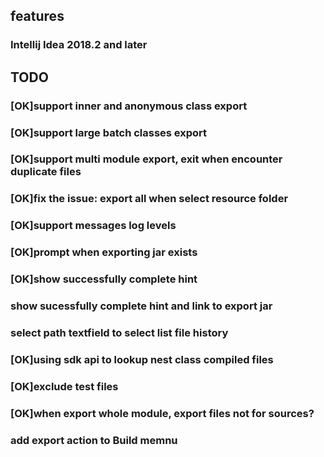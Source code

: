 ## features
### Intellij Idea 2018.2 and later
## TODO 
### [OK]support inner and anonymous class export
### [OK]support large batch classes  export
### [OK]support multi module export, exit when encounter duplicate files
### [OK]fix the issue: export all when select resource folder
### [OK]support messages log levels
### [OK]prompt when exporting jar exists
### [OK]show successfully complete hint
### show sucessfully complete hint and link to export jar
### select path textfield to select list file history
### [OK]using sdk api to lookup nest class compiled files
### [OK]exclude test files
### [OK]when export whole module, export files not for sources?
### add export action to Build memnu 